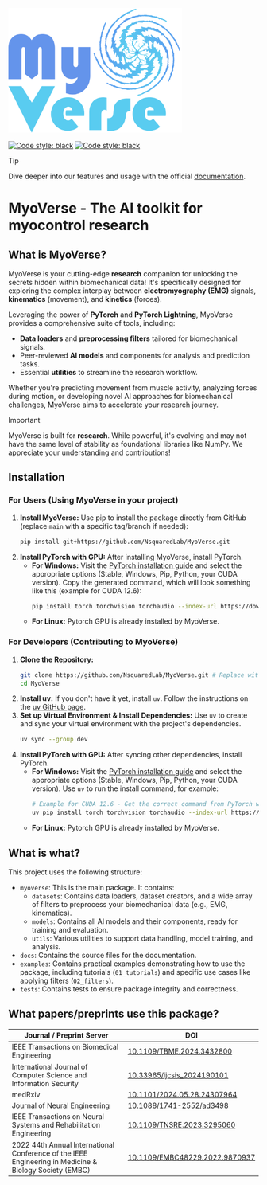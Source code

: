 <img src="https://github.com/NsquaredLab/MyoVerse/blob/main/docs/source/_static/myoverse_logo.png?raw=true" height="250">

<a href="https://www.python.org/downloads/release/python-3100/"><img alt="Code style: black" src="https://img.shields.io/badge/python-%3E=3.10,%20%3C=3.13-blue"></a>
<a href="https://www.pytorchlightning.ai/"><img alt="Code style: black" src="https://img.shields.io/badge/uses-pytorch & pytorch lighting-blueviolet"></a>

> [!TIP]
> Dive deeper into our features and usage with the official [documentation](https://nsquaredlab.github.io/MyoVerse/).

# MyoVerse - The AI toolkit for myocontrol research

## What is MyoVerse? 
MyoVerse is your cutting-edge **research** companion for unlocking the secrets hidden within biomechanical data! It's specifically designed for exploring the complex interplay between **electromyography (EMG)** signals, **kinematics** (movement), and **kinetics** (forces).

Leveraging the power of **PyTorch** and **PyTorch Lightning**, MyoVerse provides a comprehensive suite of tools, including:
*   **Data loaders** and **preprocessing filters** tailored for biomechanical signals.
*   Peer-reviewed **AI models** and components for analysis and prediction tasks.
*   Essential **utilities** to streamline the research workflow.

Whether you're predicting movement from muscle activity, analyzing forces during motion, or developing novel AI approaches for biomechanical challenges, MyoVerse aims to accelerate your research journey.

> [!IMPORTANT]  
> MyoVerse is built for **research**. While powerful, it's evolving and may not have the same level of stability as foundational libraries like NumPy. We appreciate your understanding and contributions!

## Installation

### For Users (Using MyoVerse in your project)

1.  **Install MyoVerse:** Use pip to install the package directly from GitHub (replace `main` with a specific tag/branch if needed):
    ```bash
    pip install git+https://github.com/NsquaredLab/MyoVerse.git
    ```
2.  **Install PyTorch with GPU:** After installing MyoVerse, install PyTorch.
    *   **For Windows:** Visit the [PyTorch installation guide](https://pytorch.org/get-started/locally/) and select the appropriate options (Stable, Windows, Pip, Python, your CUDA version). Copy the generated command, which will look something like this (example for CUDA 12.6):
        ```bash
        pip install torch torchvision torchaudio --index-url https://download.pytorch.org/whl/cu126 --upgrade
        ```
    *   **For Linux:** Pytorch GPU is already installed by MyoVerse.

### For Developers (Contributing to MyoVerse)

1.  **Clone the Repository:**
    ```bash
    git clone https://github.com/NsquaredLab/MyoVerse.git # Replace with your actual repo URL if different
    cd MyoVerse
    ```
2.  **Install uv:** If you don't have it yet, install `uv`. Follow the instructions on the [uv GitHub page](https://github.com/astral-sh/uv).
3.  **Set up Virtual Environment & Install Dependencies:** Use `uv` to create and sync your virtual environment with the project's dependencies.
    ```bash
    uv sync --group dev
    ```
4.  **Install PyTorch with GPU:** After syncing other dependencies, install PyTorch.
    *   **For Windows:** Visit the [PyTorch installation guide](https://pytorch.org/get-started/locally/) and select the appropriate options (Stable, Windows, Pip, Python, your CUDA version). Use `uv` to run the install command, for example:
        ```bash
        # Example for CUDA 12.6 - Get the correct command from PyTorch website!
        uv pip install torch torchvision torchaudio --index-url https://download.pytorch.org/whl/cu126 --upgrade
        ```
    *   **For Linux:** Pytorch GPU is already installed by MyoVerse.

## What is what?
This project uses the following structure:
- `myoverse`: This is the main package. It contains:
  - `datasets`: Contains data loaders, dataset creators, and a wide array of filters to preprocess your biomechanical data (e.g., EMG, kinematics).
  - `models`: Contains all AI models and their components, ready for training and evaluation.
  - `utils`: Various utilities to support data handling, model training, and analysis.
- `docs`: Contains the source files for the documentation.
- `examples`: Contains practical examples demonstrating how to use the package, including tutorials (`01_tutorials`) and specific use cases like applying filters (`02_filters`).
- `tests`: Contains tests to ensure package integrity and correctness.

## What papers/preprints use this package?
| Journal / Preprint Server                                                                              | DOI                                                                              |
|--------------------------------------------------------------------------------------------------------|----------------------------------------------------------------------------------|
| IEEE Transactions on Biomedical Engineering                                                            | [10.1109/TBME.2024.3432800](https://doi.org/10.1109/TBME.2024.3432800)           |
| International Journal of Computer Science and Information Security                                     | [10.33965/ijcsis_2024190101](https://doi.org/10.33965/ijcsis_2024190101)         |
| medRxiv                                                                                                | [10.1101/2024.05.28.24307964](https://doi.org/10.1101/2024.05.28.24307964)       |
| Journal of Neural Engineering                                                                          | [10.1088/1741-2552/ad3498](https://doi.org/10.1088/1741-2552/ad3498)                            |
| IEEE Transactions on Neural Systems and Rehabilitation Engineering                                     | [10.1109/TNSRE.2023.3295060](https://doi.org/10.1109/TNSRE.2023.3295060)         |
| 2022 44th Annual International Conference of the IEEE Engineering in Medicine & Biology Society (EMBC) | [10.1109/EMBC48229.2022.9870937](https://doi.org/10.1109/EMBC48229.2022.9870937) |
